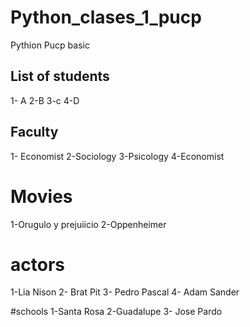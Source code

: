 # Python_clases_1_pucp
Pythion Pucp basic
## List of students
1- A
2-B
3-c
4-D
## Faculty
1- Economist
2-Sociology
3-Psicology
4-Economist

# Movies
1-Orugulo y prejuiicio
2-Oppenheimer

# actors
1-Lia Nison
2- Brat Pit
3- Pedro Pascal
4- Adam Sander

#schools
1-Santa Rosa
2-Guadalupe
3- Jose Pardo